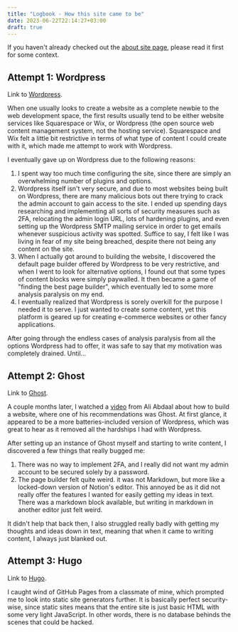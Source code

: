 ```yaml
---
title: "Logbook - How this site came to be"
date: 2023-06-22T22:14:27+03:00
draft: true
---
```

If you haven't already checked out the [about site page](/about/about-site), please read it first for some context.

## Attempt 1: Wordpress

Link to [Wordpress](https://wordpress.org/).

When one usually looks to create a website as a complete newbie to the web development space, the first results usually tend to be either website services like Squarespace or Wix, or Wordpress (the open source web content management system, not the hosting service). Squarespace and Wix felt a little bit restrictive in terms of what type of content I could create with it, which made me attempt to work with Wordpress.

I eventually gave up on Wordpress due to the following reasons:
1. I spent way too much time configuring the site, since there are simply an overwhelming number of plugins and options.
2. Wordpress itself isn't very secure, and due to most websites being built on Wordpress, there are many malicious bots out there trying to crack the admin account to gain access to the site. I ended up spending days researching and implementing all sorts of security measures such as 2FA, relocating the admin login URL, lots of hardening plugins, and even setting up the Wordpress SMTP mailing service in order to get emails whenever suspicious activity was spotted. Suffice to say, I felt like I was living in fear of my site being breached, despite there not being any content on the site.
3. When I actually got around to building the website, I discovered the default page builder offered by Wordpress to be very restrictive, and when I went to look for alternative options, I found out that some types of content blocks were simply paywalled. It then became a game of "finding the best page builder", which eventually led to some more analysis paralysis on my end.
4. I eventually realized that Wordpress is sorely overkill for the purpose I needed it to serve. I just wanted to create some content, yet this platform is geared up for creating e-commerce websites or other fancy applications.

After going through the endless cases of analysis paralysis from all the options Wordpress had to offer, it was safe to say that my motivation was completely drained. Until...

## Attempt 2: Ghost

Link to [Ghost](https://ghost.org/).

A couple months later, I watched a [video](https://youtu.be/acBJsjCqgtM) from Ali Abdaal about how to build a website, where one of his recommendations was Ghost. At first glance, it appeared to be a more batteries-included version of Wordpress, which was great to hear as it removed all the hardships I had with Wordpress.

After setting up an instance of Ghost myself and starting to write content, I discovered a few things that really bugged me:
1. There was no way to implement 2FA, and I really did not want my admin account to be secured solely by a password.
2. The page builder felt quite weird. it was not Markdown, but more like a locked-down version of Notion's editor. This annoyed be as it did not really offer the features I wanted for easily getting my ideas in text. There was a markdown block available, but writing in markdown in another editor just felt weird.

It didn't help that back then, I also struggled really badly with getting my thoughts and ideas down in text, meaning that when it came to writing content, I always just blanked out.

## Attempt 3: Hugo

Link to [Hugo](https://gohugo.io).

I caught wind of GitHub Pages from a classmate of mine, which prompted me to look into static site generators further. It is basically perfect security-wise, since static sites means that the entire site is just basic HTML with some very light JavaScript. In other words, there is no database behinds the scenes that could be hacked.